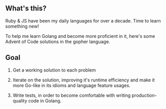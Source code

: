 ## What's this?

Ruby & JS have been my daily languages for over a decade. Time to learn something new! 

To help me learn Golang and become more proficient in it, here's some Advent of Code solutions in the gopher language.

## Goal

1) Get a working solution to each problem

2) Iterate on the solution, improving it's runtime efficiency and make it more Go-like in its idioms and language feature usages.
   
3) Write tests, in order to become comfortable with writing production-quality code in Golang. 
